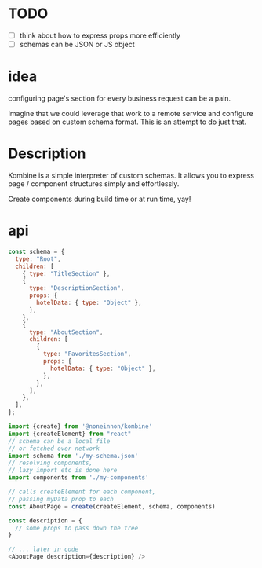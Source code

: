 # TODO
- [ ] think about how to express props more efficiently
- [ ] schemas can be JSON or JS object

# idea

configuring page's section for every business request can be a pain.

Imagine that we could leverage that work to a remote service and configure pages based on custom schema format.
This is an attempt to do just that.

# Description

Kombine is a simple interpreter of custom schemas.
It allows you to express page / component structures simply and effortlessly.

Create components during build time or at run time, yay!

# api

```javascript
const schema = {
  type: "Root",
  children: [
    { type: "TitleSection" },
    {
      type: "DescriptionSection",
      props: {
        hotelData: { type: "Object" },
      },
    },
    {
      type: "AboutSection",
      children: [
        {
          type: "FavoritesSection",
          props: {
            hotelData: { type: "Object" },
          },
        },
      ],
    },
  ],
};
```

```javascript
import {create} from '@noneinnon/kombine'
import {createElement} from "react"
// schema can be a local file
// or fetched over network
import schema from './my-schema.json'
// resolving components,
// lazy import etc is done here
import components from './my-components'

// calls createElement for each component, 
// passing myData prop to each
const AboutPage = create(createElement, schema, components)

const description = {
  // some props to pass down the tree
}

// ... later in code
<AboutPage description={description} />
```
